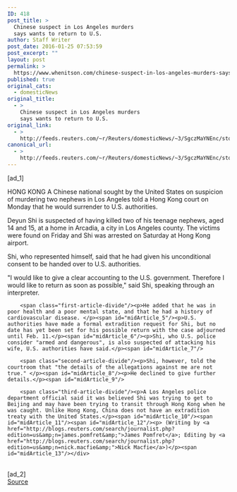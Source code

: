 ```yaml
---
ID: 418
post_title: >
  Chinese suspect in Los Angeles murders
  says wants to return to U.S.
author: Staff Writer
post_date: 2016-01-25 07:53:59
post_excerpt: ""
layout: post
permalink: >
  https://www.whenitson.com/chinese-suspect-in-los-angeles-murders-says-wants-to-return-to-u-s/
published: true
original_cats:
  - domesticNews
original_title:
  - >
    Chinese suspect in Los Angeles murders
    says wants to return to U.S.
original_link:
  - >
    http://feeds.reuters.com/~r/Reuters/domesticNews/~3/SgczMaYNEnc/story01.htm
canonical_url:
  - >
    http://feeds.reuters.com/~r/Reuters/domesticNews/~3/SgczMaYNEnc/story01.htm
---
```

 [ad_1]
<br><div id="articleText">
<span id="midArticle_start"/>

<span id="midArticle_0"/><span class="focusParagraph" readability="3"><p><span class="articleLocation">HONG KONG</span> A Chinese national sought by the United States on suspicion of murdering two nephews in Los Angeles told a Hong Kong court on Monday that he would surrender to U.S. authorities.</p></span><span id="midArticle_1"/><p>Deyun Shi is suspected of having killed two of his teenage nephews, aged 14 and 15, at a home in Arcadia, a city in Los Angeles county. The victims were found on Friday and Shi was arrested on Saturday at Hong Kong airport.</p><span id="midArticle_2"/><p>Shi, who represented himself, said that he had given his unconditional consent to be handed over to U.S. authorities. </p><span id="midArticle_3"/><p>"I would like to give a clear accounting to the U.S. government. Therefore I would like to return as soon as possible," said Shi, speaking through an interpreter. </p><span id="midArticle_4"/>
        
        <span class="first-article-divide"/><p>He added that he was in poor health and a poor mental state, and that he had a history of cardiovascular disease. </p><span id="midArticle_5"/><p>U.S. authorities have made a formal extradition request for Shi, but no date has yet been set for his possible return with the case adjourned until Feb. 11.</p><span id="midArticle_6"/><p>Shi, who U.S. police consider "armed and dangerous", is also suspected of attacking his wife, U.S. authorities have said.</p><span id="midArticle_7"/>
        
        <span class="second-article-divide"/><p>Shi, however, told the courtroom that "the details of the allegations against me are not true." </p><span id="midArticle_8"/><p>He declined to give further details.</p><span id="midArticle_9"/>
        
        <span class="third-article-divide"/><p>A Los Angeles police department official said it was believed Shi was trying to get to Beijing and may have been trying to transit through Hong Kong when he was caught. Unlike Hong Kong, China does not have an extradition treaty with the United States.</p><span id="midArticle_10"/><span id="midArticle_11"/><span id="midArticle_12"/><p> (Writing by <a href="http://blogs.reuters.com/search/journalist.php?edition=us&amp;n=james.pomfret&amp;">James Pomfret</a>; Editing by <a href="http://blogs.reuters.com/search/journalist.php?edition=us&amp;n=nick.macfie&amp;">Nick Macfie</a>)</p><span id="midArticle_13"/></div>
<br>[ad_2]
<br><a href="http://feeds.reuters.com/~r/Reuters/domesticNews/~3/SgczMaYNEnc/story01.htm">Source </a>